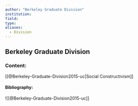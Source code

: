 ```yaml
---
author: "Berkeley Graduate Division"
institution:
field:
type:
aliases:
  - Division
---
```


## Berkeley Graduate Division

### Content:
[[@Berkeley-Graduate-Division2015-uc|Social Constructivism]]

#### Bibliography:

![[@Berkeley-Graduate-Division2015-uc]]